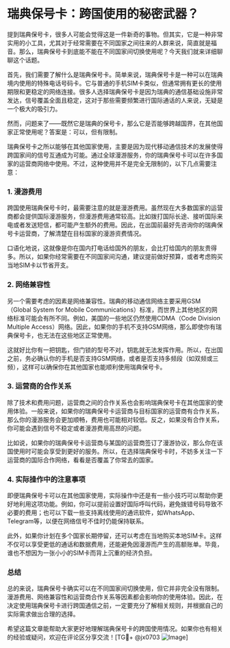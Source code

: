 # 瑞典保号卡：跨国使用的秘密武器？

提到瑞典保号卡，很多人可能会觉得这是一件新奇的事物。但其实，它是一种非常实用的小工具，尤其对于经常需要在不同国家之间往来的人群来说，简直就是福音。那么，瑞典保号卡到底能不能在不同国家间切换使用呢？今天我们就来详细聊聊这个话题。

首先，我们需要了解什么是瑞典保号卡。简单来说，瑞典保号卡是一种可以在瑞典境内使用的特殊电话号码卡。它与普通的手机SIM卡类似，但通常拥有更长的使用期限和更稳定的网络连接。很多人选择瑞典保号卡是因为瑞典的通信基础设施非常发达，信号覆盖全面且稳定，这对于那些需要频繁进行国际通话的人来说，无疑是一个极大的吸引力。

然而，问题来了——既然它是瑞典的保号卡，那么它是否能够跨越国界，在其他国家正常使用呢？答案是：可以，但有限制。

瑞典保号卡之所以能够在其他国家使用，主要是因为现代移动通信技术的发展使得跨国家间的信号互通成为可能。通过全球漫游服务，你的瑞典保号卡可以在许多国家的运营商网络中使用。不过，这种使用并不是完全无限制的，以下几点需要注意：

### 1. **漫游费用**
   跨国使用瑞典保号卡时，最需要注意的就是漫游费用。虽然现在大多数国家的运营商都会提供国际漫游服务，但漫游费用通常较高。比如拨打国际长途、接听国际来电或者发送短信，都可能产生额外的费用。因此，在出国前最好先咨询你的瑞典保号卡运营商，了解清楚在目标国家的漫游资费情况。

   口语化地说，这就像是你在国内打电话给国外的朋友，会比打给国内的朋友贵得多。所以，如果你经常需要在不同国家间沟通，建议提前做好预算，或者考虑购买当地SIM卡以节省开支。

### 2. **网络兼容性**
   另一个需要考虑的因素是网络兼容性。瑞典的移动通信网络主要采用GSM（Global System for Mobile Communications）标准，而世界上其他地区的网络标准可能会有所不同。例如，美国的一些地区仍然使用CDMA（Code Division Multiple Access）网络。因此，如果你的手机不支持GSM网络，那么即使你有瑞典保号卡，也无法在这些地区正常使用。

   这就好比你有一把钥匙，但门锁的型号不对，钥匙就无法发挥作用。所以，在出国之前，务必确认你的手机是否支持GSM网络，或者是否支持多频段（如双频或三频），这样可以确保你在其他国家也能顺利使用瑞典保号卡。

### 3. **运营商的合作关系**
   除了技术和费用问题，运营商之间的合作关系也会影响瑞典保号卡在其他国家的使用体验。一般来说，如果你的瑞典保号卡运营商与目标国家的运营商有合作关系，那么你的漫游服务会更加顺畅，费用也可能相对较低。反之，如果没有合作关系，你可能会遇到信号不稳定或者漫游费用高昂的问题。

   比如说，如果你的瑞典保号卡运营商与某国的运营商签订了漫游协议，那么你在该国使用时可能会享受到更好的服务。所以，在选择瑞典保号卡时，不妨多关注一下运营商的国际合作网络，看看是否覆盖了你常去的国家。

### 4. **实际操作中的注意事项**
   即便瑞典保号卡可以在其他国家使用，实际操作中还是有一些小技巧可以帮助你更好地利用这项功能。例如，你可以提前设置好国际呼叫代码，避免拨错号码导致不必要的费用；也可以下载一些支持离线使用的通讯软件，如WhatsApp、Telegram等，以便在网络信号不佳时仍能保持联系。

   此外，如果你计划在多个国家长期停留，还可以考虑在当地购买本地SIM卡。这样不仅可以享受更低的通话和数据费用，还能避免因漫游而产生的高额账单。毕竟，谁也不想因为一张小小的SIM卡而背上沉重的经济负担。

### 总结

总的来说，瑞典保号卡确实可以在不同国家间切换使用，但它并非完全没有限制。漫游费用、网络兼容性和运营商合作关系等因素都会影响你的使用体验。因此，在决定使用瑞典保号卡进行跨国通信之前，一定要充分了解相关规则，并根据自己的实际需求做出合理的选择。

希望这篇文章能帮助大家更好地理解瑞典保号卡的跨国使用情况。如果你也有相关的经验或疑问，欢迎在评论区分享交流！[TG💪+ @jx0703 ![Image](https://github.com/user-attachments/assets/dbca1d08-cadb-493c-b0ec-ad6f7a83f270)]